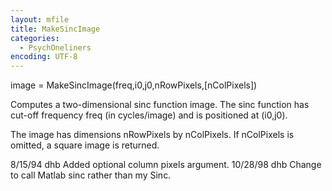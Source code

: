 ```yaml
---
layout: mfile
title: MakeSincImage
categories:
  - PsychOneliners
encoding: UTF-8
---
```


image =  MakeSincImage(freq,i0,j0,nRowPixels,[nColPixels])

Computes a two-dimensional sinc function image.
The sinc function has cut-off frequency freq
(in cycles/image) and is positioned at (i0,j0).

The image has dimensions nRowPixels by nColPixels.
If nColPixels is omitted, a square image is returned.

8/15/94     dhb     Added optional column pixels argument.
10/28/98    dhb     Change to call Matlab sinc rather than my Sinc.